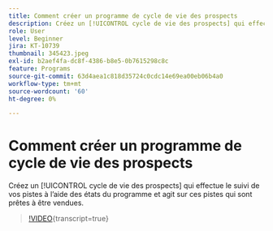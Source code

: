 ```yaml
---
title: Comment créer un programme de cycle de vie des prospects
description: Créez un [!UICONTROL cycle de vie des prospects] qui effectue le suivi de vos pistes à l’aide des états du programme et agit sur ces pistes qui sont prêtes à être vendues.
role: User
level: Beginner
jira: KT-10739
thumbnail: 345423.jpeg
exl-id: b2aef4fa-dc8f-4386-b8e5-0b7615298c8c
feature: Programs
source-git-commit: 63d4aea1c818d35724c0cdc14e69ea00eb06b4a0
workflow-type: tm+mt
source-wordcount: '60'
ht-degree: 0%

---
```


# Comment créer un programme de cycle de vie des prospects

Créez un [!UICONTROL cycle de vie des prospects] qui effectue le suivi de vos pistes à l’aide des états du programme et agit sur ces pistes qui sont prêtes à être vendues.

>[!VIDEO](https://video.tv.adobe.com/v/345423/?quality=12&learn=on){transcript=true}
